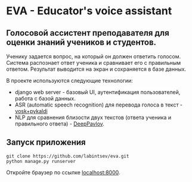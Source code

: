 # EVA - Educator's voice assistant

## Голосовой ассистент преподавателя для оценки знаний учеников и студентов.
Ученику задается вопрос, на который он должен ответить голосом. 
Система распознает ответ ученика и сравнивает его с правильным ответом. 
Результат выводится на экран и сохраняется в базе данных.   

В проекте используются следующие технологии:  
* django web server - базовый UI, аутентификация пользователей, работа с базой данных.  
* ASR (automatic speech recognition) для перевода голоса в текст - [vosk+pykaldi](https://alphacephei.com/vosk/server)
* NLP для сравнения близости двух текстов (ответа ученика и правильного ответа) - [DeepPavlov](https://deeppavlov.ai/).


## Запуск приложения

```
git clone https://github.com/labintsev/eva.git  
python manage.py runserver 
``` 

Откройте браузер по ссылке [localhost:8000](127.0.0.1:8000).
